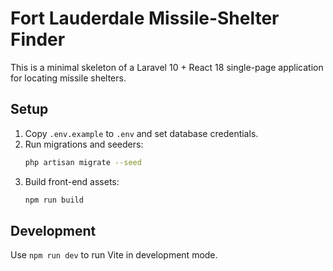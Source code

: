 # Fort Lauderdale Missile-Shelter Finder

This is a minimal skeleton of a Laravel 10 + React 18 single-page application for locating missile shelters.

## Setup

1. Copy `.env.example` to `.env` and set database credentials.
2. Run migrations and seeders:
   ```bash
   php artisan migrate --seed
   ```
3. Build front-end assets:
   ```bash
   npm run build
   ```

## Development

Use `npm run dev` to run Vite in development mode.
